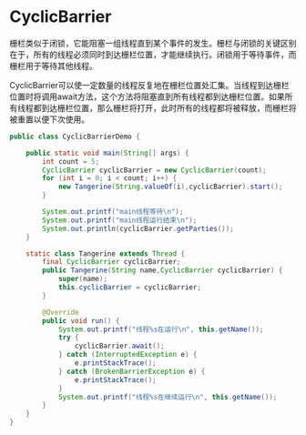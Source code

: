 # CyclicBarrier



栅栏类似于闭锁，它能阻塞一组线程直到某个事件的发生。栅栏与闭锁的关键区别在于，所有的线程必须同时到达栅栏位置，才能继续执行。闭锁用于等待事件，而栅栏用于等待其他线程。

CyclicBarrier可以使一定数量的线程反复地在栅栏位置处汇集。当线程到达栅栏位置时将调用await方法，这个方法将阻塞直到所有线程都到达栅栏位置。如果所有线程都到达栅栏位置，那么栅栏将打开，此时所有的线程都将被释放，而栅栏将被重置以便下次使用。

``` java
public class CyclicBarrierDemo {

    public static void main(String[] args) {
        int count = 5;
        CyclicBarrier cyclicBarrier = new CyclicBarrier(count);
        for (int i = 0; i < count; i++) {
            new Tangerine(String.valueOf(i),cyclicBarrier).start();
        }

        System.out.printf("main线程等待\n");
        System.out.printf("main线程运行结束\n");
        System.out.println(cyclicBarrier.getParties());
    }

    static class Tangerine extends Thread {
        final CyclicBarrier cyclicBarrier;
        public Tangerine(String name,CyclicBarrier cyclicBarrier) {
            super(name);
            this.cyclicBarrier = cyclicBarrier;
        }

        @Override
        public void run() {
            System.out.printf("线程%s在运行\n", this.getName());
            try {
                cyclicBarrier.await();
            } catch (InterruptedException e) {
                e.printStackTrace();
            } catch (BrokenBarrierException e) {
                e.printStackTrace();
            }
            System.out.printf("线程%s在继续运行\n", this.getName());
        }
    }
}
```
